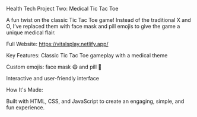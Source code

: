 Health Tech Project Two: Medical Tic Tac Toe

A fun twist on the classic Tic Tac Toe game! Instead of the traditional X and O, I’ve replaced them with face mask and pill emojis to give the game a unique medical flair.

Full Website: https://vitalsplay.netlify.app/

Key Features:
Classic Tic Tac Toe gameplay with a medical theme

Custom emojis:  face mask 😷 and pill 💊

Interactive and user-friendly interface

How It's Made:

Built with HTML, CSS, and JavaScript to create an engaging, simple, and fun experience.


